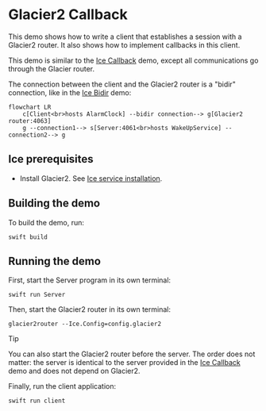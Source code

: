 # Glacier2 Callback

This demo shows how to write a client that establishes a session with a Glacier2 router. It also shows how to implement
callbacks in this client.

This demo is similar to the [Ice Callback][1] demo, except all communications go through the Glacier router.

The connection between the client and the Glacier2 router is a "bidir" connection, like in the [Ice Bidir][2] demo:

```mermaid
flowchart LR
    c[Client<br>hosts AlarmClock] --bidir connection--> g[Glacier2 router:4063]
    g --connection1--> s[Server:4061<br>hosts WakeUpService] --connection2--> g
```

## Ice prerequisites

- Install Glacier2. See [Ice service installation].

## Building the demo

To build the demo, run:

```shell
swift build
```

## Running the demo

First, start the Server program in its own terminal:

```shell
swift run Server
```

Then, start the Glacier2 router in its own terminal:

```shell
glacier2router --Ice.Config=config.glacier2
```

> [!TIP]
> You can also start the Glacier2 router before the server. The order does not matter: the server is identical to the
> server provided in the [Ice Callback][1] demo and does not depend on Glacier2.

Finally, run the client application:

```shell
swift run client
```

[Ice service installation]: https://github.com/zeroc-ice/ice/blob/main/NIGHTLY.md#ice-services

[1]: ../../Ice/callback
[2]: ../../Ice/bidir
